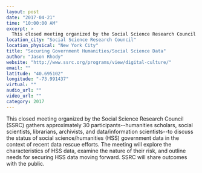```yaml
---
layout: post
date: "2017-04-21"
time: "10:00:00 AM"
excerpt: >
  This closed meeting organized by the Social Science Research Council (SSRC) gathers approximately 30 participants--humanities scholars, ...
location_city: "Social Science Research Council"
location_physical: "New York City"
title: "Securing Government Humanities/Social Science Data"
author: "Jason Rhody"
website: "http://www.ssrc.org/programs/view/digital-culture/"
email: ""
latitude: "40.695102"
longitude: "-73.991437"
virtual: ""
audio_url: ""
video_url: ""
category: 2017
---
```


This closed meeting organized by the Social Science Research Council (SSRC) gathers approximately 30 participants--humanities scholars, social scientists, librarians, archivists, and data/information scientists--to discuss the status of social science/humanities (HSS) government data in the context of recent data rescue efforts. The meeting will explore the characteristics of HSS data, examine the nature of their risk, and outline needs for securing HSS data moving forward.  SSRC will share outcomes with the public.
